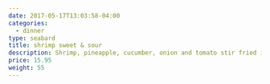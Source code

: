```yaml
---
date: 2017-05-17T13:03:58-04:00
categories:
  - dinner
type: seabard
title: shrimp sweet & sour
description: Shrimp, pineapple, cucumber, onion and tomato stir fried in sweet & sour sauce.
price: 15.95
weight: 55
---
```

